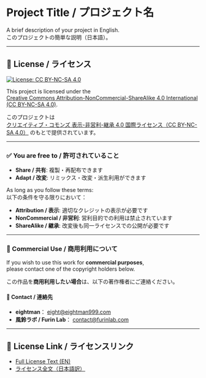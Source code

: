 # Project Title / プロジェクト名

A brief description of your project in English.  
このプロジェクトの簡単な説明（日本語）。

---

## 📄 License / ライセンス

[![License: CC BY-NC-SA 4.0](https://img.shields.io/badge/License-BY--NC--SA%204.0-lightgrey.svg)](https://creativecommons.org/licenses/by-nc-sa/4.0/)

This project is licensed under the  
[Creative Commons Attribution-NonCommercial-ShareAlike 4.0 International (CC BY-NC-SA 4.0)](https://creativecommons.org/licenses/by-nc-sa/4.0/).

このプロジェクトは  
[クリエイティブ・コモンズ 表示-非営利-継承 4.0 国際ライセンス（CC BY-NC-SA 4.0）](https://creativecommons.org/licenses/by-nc-sa/4.0/deed.ja) のもとで提供されています。

---

### ✅ You are free to / 許可されていること

- **Share / 共有**: 複製・再配布できます  
- **Adapt / 改変**: リミックス・改変・派生利用ができます

As long as you follow these terms:  
以下の条件を守る限りにおいて：

- **Attribution / 表示**: 適切なクレジットの表示が必要です  
- **NonCommercial / 非営利**: 営利目的での利用は禁止されています  
- **ShareAlike / 継承**: 改変後も同一ライセンスでの公開が必要です

---

### 💼 Commercial Use / 商用利用について

If you wish to use this work for **commercial purposes**,  
please contact one of the copyright holders below.

この作品を**商用利用したい場合**は、以下の著作権者にご連絡ください。

#### 📧 Contact / 連絡先

- **eightman**： [eight@eightman999.com](mailto:eight@eightman999.com)  
- **風鈴ラボ / Furin Lab**： [contact@furinlab.com](mailto:contact@furinlab.com)

---

## 🔗 License Link / ライセンスリンク

- [Full License Text (EN)](https://creativecommons.org/licenses/by-nc-sa/4.0/legalcode)  
- [ライセンス全文（日本語訳）](https://creativecommons.org/licenses/by-nc-sa/4.0/deed.ja)

